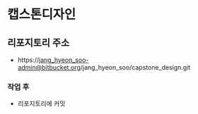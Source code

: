 # 캡스톤디자인

## 리포지토리 주소
- https://jang_hyeon_soo-admin@bitbucket.org/jang_hyeon_soo/capstone_design.git

### 작업 후
- 리포지토리에 커밋